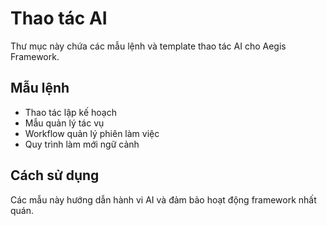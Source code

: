# Thao tác AI

Thư mục này chứa các mẫu lệnh và template thao tác AI cho Aegis Framework.

## Mẫu lệnh
- Thao tác lập kế hoạch
- Mẫu quản lý tác vụ
- Workflow quản lý phiên làm việc
- Quy trình làm mới ngữ cảnh

## Cách sử dụng
Các mẫu này hướng dẫn hành vi AI và đảm bảo hoạt động framework nhất quán. 